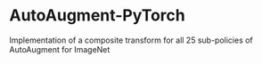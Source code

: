# AutoAugment-PyTorch
Implementation of a composite transform for all 25 sub-policies of AutoAugment for ImageNet
